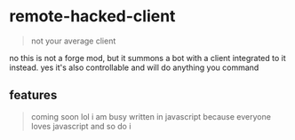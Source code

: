 # remote-hacked-client
> not your average client

no this is not a forge mod, but it summons a bot with a client integrated to it instead. yes it's also controllable and will do anything you command

## features
> coming soon lol i am busy
written in javascript because everyone loves javascript and so do i 